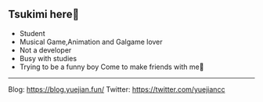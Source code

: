 ## Tsukimi here👋
- Student
- Musical Game,Animation and Galgame lover
- Not a developer
- Busy with studies
- Trying to be a funny boy
Come to make friends with me🥰
---
Blog: https://blog.yuejian.fun/
Twitter: https://twitter.com/yuejiancc
